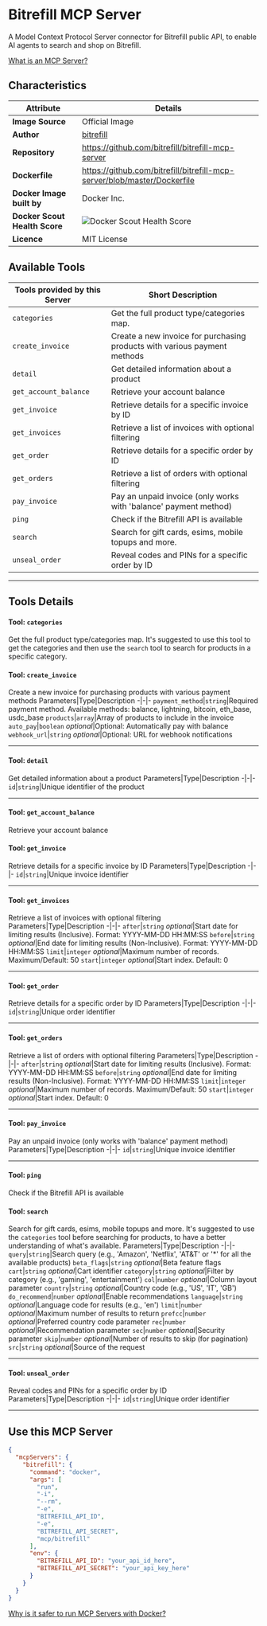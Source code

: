 # Bitrefill MCP Server

A Model Context Protocol Server connector for Bitrefill public API, to enable AI agents to search and shop on Bitrefill.

[What is an MCP Server?](https://www.anthropic.com/news/model-context-protocol)

## Characteristics
Attribute|Details|
|-|-|
**Image Source**|Official Image
|**Author**|[bitrefill](https://github.com/bitrefill)
**Repository**|https://github.com/bitrefill/bitrefill-mcp-server
**Dockerfile**|https://github.com/bitrefill/bitrefill-mcp-server/blob/master/Dockerfile
**Docker Image built by**|Docker Inc.
**Docker Scout Health Score**| ![Docker Scout Health Score](https://api.scout.docker.com/v1/policy/insights/org-image-score/badge/mcp/bitrefill)
**Licence**|MIT License

## Available Tools
Tools provided by this Server|Short Description
-|-
`categories`|Get the full product type/categories map.|
`create_invoice`|Create a new invoice for purchasing products with various payment methods|
`detail`|Get detailed information about a product|
`get_account_balance`|Retrieve your account balance|
`get_invoice`|Retrieve details for a specific invoice by ID|
`get_invoices`|Retrieve a list of invoices with optional filtering|
`get_order`|Retrieve details for a specific order by ID|
`get_orders`|Retrieve a list of orders with optional filtering|
`pay_invoice`|Pay an unpaid invoice (only works with 'balance' payment method)|
`ping`|Check if the Bitrefill API is available|
`search`|Search for gift cards, esims, mobile topups and more.|
`unseal_order`|Reveal codes and PINs for a specific order by ID|

---
## Tools Details

#### Tool: **`categories`**
Get the full product type/categories map. It's suggested to use this tool to get the categories and then use the `search` tool to search for products in a specific category.
#### Tool: **`create_invoice`**
Create a new invoice for purchasing products with various payment methods
Parameters|Type|Description
-|-|-
`payment_method`|`string`|Required payment method. Available methods: balance, lightning, bitcoin, eth_base, usdc_base
`products`|`array`|Array of products to include in the invoice
`auto_pay`|`boolean` *optional*|Optional: Automatically pay with balance
`webhook_url`|`string` *optional*|Optional: URL for webhook notifications

---
#### Tool: **`detail`**
Get detailed information about a product
Parameters|Type|Description
-|-|-
`id`|`string`|Unique identifier of the product

---
#### Tool: **`get_account_balance`**
Retrieve your account balance
#### Tool: **`get_invoice`**
Retrieve details for a specific invoice by ID
Parameters|Type|Description
-|-|-
`id`|`string`|Unique invoice identifier

---
#### Tool: **`get_invoices`**
Retrieve a list of invoices with optional filtering
Parameters|Type|Description
-|-|-
`after`|`string` *optional*|Start date for limiting results (Inclusive). Format: YYYY-MM-DD HH:MM:SS
`before`|`string` *optional*|End date for limiting results (Non-Inclusive). Format: YYYY-MM-DD HH:MM:SS
`limit`|`integer` *optional*|Maximum number of records. Maximum/Default: 50
`start`|`integer` *optional*|Start index. Default: 0

---
#### Tool: **`get_order`**
Retrieve details for a specific order by ID
Parameters|Type|Description
-|-|-
`id`|`string`|Unique order identifier

---
#### Tool: **`get_orders`**
Retrieve a list of orders with optional filtering
Parameters|Type|Description
-|-|-
`after`|`string` *optional*|Start date for limiting results (Inclusive). Format: YYYY-MM-DD HH:MM:SS
`before`|`string` *optional*|End date for limiting results (Non-Inclusive). Format: YYYY-MM-DD HH:MM:SS
`limit`|`integer` *optional*|Maximum number of records. Maximum/Default: 50
`start`|`integer` *optional*|Start index. Default: 0

---
#### Tool: **`pay_invoice`**
Pay an unpaid invoice (only works with 'balance' payment method)
Parameters|Type|Description
-|-|-
`id`|`string`|Unique invoice identifier

---
#### Tool: **`ping`**
Check if the Bitrefill API is available
#### Tool: **`search`**
Search for gift cards, esims, mobile topups and more. It's suggested to use the `categories` tool before searching for products, to have a better understanding of what's available.
Parameters|Type|Description
-|-|-
`query`|`string`|Search query (e.g., 'Amazon', 'Netflix', 'AT&T' or '*' for all the available products)
`beta_flags`|`string` *optional*|Beta feature flags
`cart`|`string` *optional*|Cart identifier
`category`|`string` *optional*|Filter by category (e.g., 'gaming', 'entertainment')
`col`|`number` *optional*|Column layout parameter
`country`|`string` *optional*|Country code (e.g., 'US', 'IT', 'GB')
`do_recommend`|`number` *optional*|Enable recommendations
`language`|`string` *optional*|Language code for results (e.g., 'en')
`limit`|`number` *optional*|Maximum number of results to return
`prefcc`|`number` *optional*|Preferred country code parameter
`rec`|`number` *optional*|Recommendation parameter
`sec`|`number` *optional*|Security parameter
`skip`|`number` *optional*|Number of results to skip (for pagination)
`src`|`string` *optional*|Source of the request

---
#### Tool: **`unseal_order`**
Reveal codes and PINs for a specific order by ID
Parameters|Type|Description
-|-|-
`id`|`string`|Unique order identifier

---
## Use this MCP Server

```json
{
  "mcpServers": {
    "bitrefill": {
      "command": "docker",
      "args": [
        "run",
        "-i",
        "--rm",
        "-e",
        "BITREFILL_API_ID",
        "-e",
        "BITREFILL_API_SECRET",
        "mcp/bitrefill"
      ],
      "env": {
        "BITREFILL_API_ID": "your_api_id_here",
        "BITREFILL_API_SECRET": "your_api_key_here"
      }
    }
  }
}
```

[Why is it safer to run MCP Servers with Docker?](https://www.docker.com/blog/the-model-context-protocol-simplifying-building-ai-apps-with-anthropic-claude-desktop-and-docker/)
